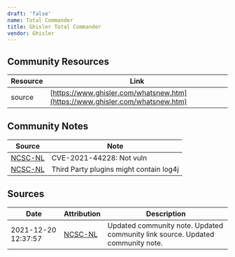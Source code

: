 ```yaml
---
draft: 'false'
name: Total Commander
title: Ghisler Total Commander
vendor: Ghisler
---
```



## Community Resources
| Resource | Link |
| --- | --- |
| source | [https://www.ghisler.com/whatsnew.htm](https://www.ghisler.com/whatsnew.htm) |

## Community Notes
| Source | Note |
| --- | --- |
| [NCSC-NL](https://github.com/NCSC-NL/log4shell/blob/main/software/README.md) | CVE-2021-44228: Not vuln </ul> |
| [NCSC-NL](https://github.com/NCSC-NL/log4shell/blob/main/software/README.md) | Third Party plugins might contain log4j |

## Sources
| Date | Attribution | Description |
| --- | --- | --- |
| 2021-12-20 12:37:57 | [NCSC-NL](https://github.com/NCSC-NL/log4shell/blob/main/software/README.md) | Updated community note. Updated community link source. Updated community note.  |
